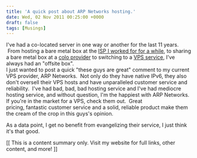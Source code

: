 ```yaml
---
title: 'A quick post about ARP Networks hosting.'
date: Wed, 02 Nov 2011 00:25:00 +0000
draft: false
tags: [Musings]
---
```


I've had a co-located server in one way or another for the last 11 years.  From hosting a bare metal box at the [ISP I worked for for a while](http://www.soltec.net/), to sharing a bare metal box at a [colo provider](http://www.google.com/url?sa=t&rct=j&q=layered%20tech&source=web&cd=1&ved=0CDQQFjAA&url=http%3A%2F%2Fwww.layeredtech.com%2F&ei=VTiwTuzyHPGDsgLIy_TCAQ&usg=AFQjCNGHUsG4YWgLSFwAwMC4E6zIIea5FQ&sig2=Xngd4LvUbIBFxPkV-cYvwA) to switching to a [VPS service](http://arpnetworks.com/), I've always had an "offsite box".  
I just wanted to post a quick "these guys are great" comment to my current VPS provider, ARP Networks.  Not only do they have native IPv6, they also don't oversell their VPS hosts and have unparalleled customer service and reliability.  I've had bad, bad, bad hosting service and I've had mediocre hosting service, and without question, I'm the happiest with ARP Networks.  
If you're in the market for a VPS, check them out.  Great pricing, fantastic customer service and a solid, reliable product make them the cream of the crop in this guys's opinion.  
  
As a data point, I get no benefit from evangelizing their service, I just think it's that good.

\[\[ This is a content summary only. Visit my website for full links, other content, and more! \]\]